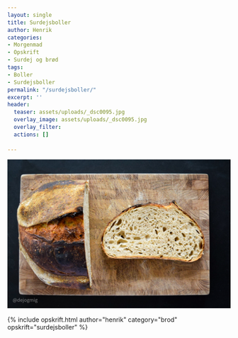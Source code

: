 ```yaml
---
layout: single
title: Surdejsboller
author: Henrik
categories:
- Morgenmad
- Opskrift
- Surdej og brød
tags:
- Boller
- Surdejsboller
permalink: "/surdejsboller/"
excerpt: ''
header:
  teaser: assets/uploads/_dsc0095.jpg
  overlay_image: assets/uploads/_dsc0095.jpg
  overlay_filter: 
  actions: []

---
```

![test](assets/uploads/_dsc0095.jpg)

{% include opskrift.html author="henrik" category="brod" opskrift="surdejsboller" %}